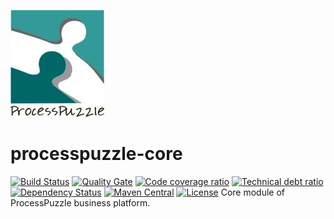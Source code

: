 ![ProcessPuzzle - Business Agility](https://raw.githubusercontent.com/ZsZs/processpuzzle-parent/master/processpuzzle-logo-small.jpg)
# processpuzzle-core
[![Build Status](https://travis-ci.org/ZsZs/processpuzzle-core.svg?branch=master)](https://travis-ci.org/ZsZs/processpuzzle-core)
[![Quality Gate](https://sonarqube.com/api/badges/gate?key=com.processpuzzle:processpuzzle-core:development)](https://sonarqube.com/dashboard/index/com.processpuzzle:processpuzzle-core:development)
[![Code coverage ratio](https://sonarqube.com/api/badges/measure?key=com.processpuzzle:processpuzzle-core:development&metric=coverage)](https://sonarqube.com/dashboard/index/com.processpuzzle:processpuzzle-core:development)
[![Technical debt ratio](https://sonarqube.com/api/badges/measure?key=com.processpuzzle:processpuzzle-core:development&metric=sqale_debt_ratio)](https://sonarqube.com/dashboard/index/com.processpuzzle:processpuzzle-core:development)
[![Dependency Status](https://www.versioneye.com/user/projects/59b28517368b08004a06a5f5/badge.svg?style=flat-square)](https://www.versioneye.com/user/projects/59b28517368b08004a06a5f5)
[![Maven Central](https://maven-badges.herokuapp.com/maven-central/com.processpuzzle/processpuzzle-core/badge.svg?style=flat-square)](https://maven-badges.herokuapp.com/maven-central/com.processpuzzle/processpuzzle-core/)
[![License](https://img.shields.io/github/license/spotify/dockerfile-maven.svg)](LICENSE)
Core module of ProcessPuzzle business platform.
